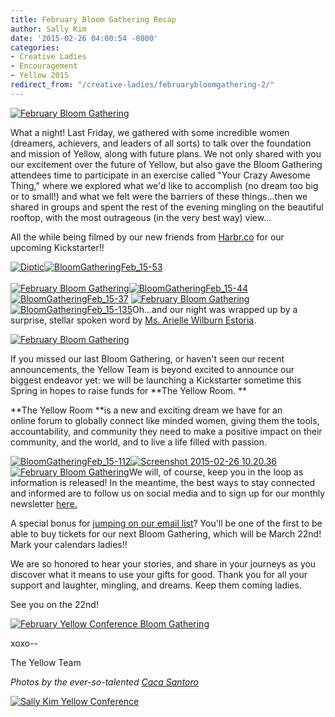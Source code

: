 ```yaml
---
title: February Bloom Gathering Recap
author: Sally Kim
date: '2015-02-26 04:00:54 -0800'
categories:
- Creative Ladies
- Encouragement
- Yellow 2015
redirect_from: "/creative-ladies/februarybloomgathering-2/"
---
```


[![February Bloom Gathering](https://yellow-blog-images.imgix.net/2015/02/BloomGatheringFeb_15-1.jpg)](https://yellow-blog-images.imgix.net/2015/02/BloomGatheringFeb_15-1.jpg)

What a night! Last Friday, we gathered with some incredible women (dreamers, achievers, and leaders of all sorts) to talk over the foundation and mission of Yellow, along with future plans. We not only shared with you our excitement over the future of Yellow, but also gave the Bloom Gathering attendees time to participate in an exercise called "Your Crazy Awesome Thing," where we explored what we'd like to accomplish (no dream too big or to small!) and what we felt were the barriers of these things...then we shared in groups and spent the rest of the evening mingling on the beautiful rooftop, with the most outrageous (in the very best way) view...

All the while being filmed by our new friends from [Harbr.co](http://harbr.co/) for our upcoming Kickstarter!!

[![Diptic](https://yellow-blog-images.imgix.net/2015/02/Diptic.jpg)](https://yellow-blog-images.imgix.net/2015/02/Diptic.jpg)[![BloomGatheringFeb_15-53](https://yellow-blog-images.imgix.net/2015/02/BloomGatheringFeb_15-53.jpg)](https://yellow-blog-images.imgix.net/2015/02/BloomGatheringFeb_15-53.jpg)[  
](https://yellow-blog-images.imgix.net/2015/02/BloomGatheringFeb_15-4.jpg)[  
](https://yellow-blog-images.imgix.net/2015/02/BloomGatheringFeb_15-19.jpg)[![February Bloom Gathering](https://yellow-blog-images.imgix.net/2015/02/BloomGatheringFeb_15-55.jpg)](https://yellow-blog-images.imgix.net/2015/02/BloomGatheringFeb_15-55.jpg)[![BloomGatheringFeb_15-44](https://yellow-blog-images.imgix.net/2015/02/BloomGatheringFeb_15-44.jpg)](https://yellow-blog-images.imgix.net/2015/02/BloomGatheringFeb_15-44.jpg)[![BloomGatheringFeb_15-37](https://yellow-blog-images.imgix.net/2015/02/BloomGatheringFeb_15-371.jpg)](https://yellow-blog-images.imgix.net/2015/02/BloomGatheringFeb_15-371.jpg) [![February Bloom Gathering](https://yellow-blog-images.imgix.net/2015/02/BloomGatheringFeb_15-160.jpg)](https://yellow-blog-images.imgix.net/2015/02/BloomGatheringFeb_15-160.jpg)[![BloomGatheringFeb_15-135](https://yellow-blog-images.imgix.net/2015/02/BloomGatheringFeb_15-135.jpg)](https://yellow-blog-images.imgix.net/2015/02/BloomGatheringFeb_15-135.jpg)Oh...and our night was wrapped up by a surprise, stellar spoken word by [Ms. Arielle Wilburn Estoria](http://chroniclesofalioness.com/).

[![February Bloom Gathering](https://yellow-blog-images.imgix.net/2015/02/BloomGatheringFeb_15-171.jpg)](https://yellow-blog-images.imgix.net/2015/02/BloomGatheringFeb_15-171.jpg)

If you missed our last Bloom Gathering, or haven't seen our recent announcements, the Yellow Team is beyond excited to announce our biggest endeavor yet: we will be launching a Kickstarter sometime this Spring in hopes to raise funds for **The Yellow Room. **

**The Yellow Room **is a new and exciting dream we have for an online forum to globally connect like minded women, giving them the tools, accountability, and community they need to make a positive impact on their community, and the world, and to live a life filled with passion.

[![BloomGatheringFeb_15-112](https://yellow-blog-images.imgix.net/2015/02/BloomGatheringFeb_15-112.jpg)](https://yellow-blog-images.imgix.net/2015/02/BloomGatheringFeb_15-112.jpg)[![Screenshot 2015-02-26 10.20.36](https://yellow-blog-images.imgix.net/2015/02/Screenshot-2015-02-26-10.20.36.png)](https://yellow-blog-images.imgix.net/2015/02/Screenshot-2015-02-26-10.20.36.png)[  
![February Bloom Gathering](https://yellow-blog-images.imgix.net/2015/02/BloomGatheringFeb_15-168.jpg)](https://yellow-blog-images.imgix.net/2015/02/BloomGatheringFeb_15-168.jpg)We will, of course, keep you in the loop as information is released! In the meantime, the best ways to stay connected and informed are to follow us on social media and to sign up for our monthly newsletter [here.](http://yellowconference.com.us3.list-manage2.com/subscribe?u=3f8e45f74e0653e404965e2ef&id=7cb1ced4ff)

A special bonus for [jumping on our email list](http://yellowconference.com.us3.list-manage2.com/subscribe?u=3f8e45f74e0653e404965e2ef&id=7cb1ced4ff)? You'll be one of the first to be able to buy tickets for our next Bloom Gathering, which will be March 22nd! Mark your calendars ladies!!

We are so honored to hear your stories, and share in your journeys as you discover what it means to use your gifts for good. Thank you for all your support and laughter, mingling, and dreams. Keep them coming ladies.

See you on the 22nd!

[![February Yellow Conference Bloom Gathering](https://yellow-blog-images.imgix.net/2015/02/BloomGatheringFeb_15-129.jpg)](https://yellow-blog-images.imgix.net/2015/02/BloomGatheringFeb_15-129.jpg)

xoxo--

The Yellow Team

_Photos by the ever-so-talented [Caca Santoro](http://cacasantoro.com/)_

[![Sally Kim Yellow Conference](https://yellow-blog-images.imgix.net/2015/02/skimbio1.jpg)](https://yellow-blog-images.imgix.net/2015/02/skimbio1.jpg)
